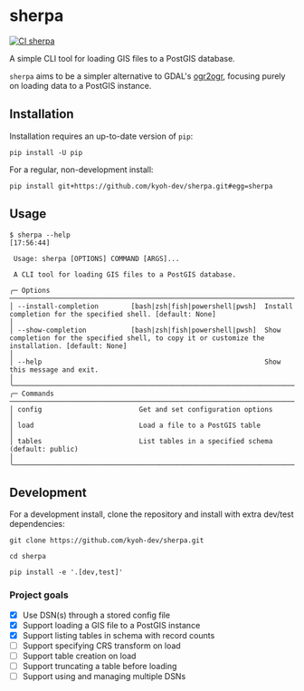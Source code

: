 # sherpa
[![CI sherpa](https://github.com/kyoh-dev/sherpa/actions/workflows/ci.yml/badge.svg?branch=main)](https://github.com/kyoh-dev/sherpa/actions/workflows/ci.yml)

A simple CLI tool for loading GIS files to a PostGIS database.

`sherpa` aims to be a simpler alternative to GDAL's [ogr2ogr](https://gdal.org/programs/ogr2ogr.html), focusing purely
on loading data to a PostGIS instance.

## Installation

Installation requires an up-to-date version of `pip`:
```shell
pip install -U pip
```

For a regular, non-development install:
```shell
pip install git+https://github.com/kyoh-dev/sherpa.git#egg=sherpa
```

## Usage

```shell
$ sherpa --help                                                                                                                                                                                                                              [17:56:44]
                                                                                                                                                                                                                                                        
 Usage: sherpa [OPTIONS] COMMAND [ARGS]...                                                                                                                                                                                                              
                                                                                                                                                                                                                                                        
 A CLI tool for loading GIS files to a PostGIS database.                                                                                                                                                                                                
                                                                                                                                                                                                                                                        
╭─ Options ────────────────────────────────────────────────────────────────────────────────────────────────────────────────────────────────────────────────────────────────────────────────────────────────────────────────────────────────────────────╮
│ --install-completion        [bash|zsh|fish|powershell|pwsh]  Install completion for the specified shell. [default: None]                                                                                                                             │
│ --show-completion           [bash|zsh|fish|powershell|pwsh]  Show completion for the specified shell, to copy it or customize the installation. [default: None]                                                                                      │
│ --help                                                       Show this message and exit.                                                                                                                                                             │
╰──────────────────────────────────────────────────────────────────────────────────────────────────────────────────────────────────────────────────────────────────────────────────────────────────────────────────────────────────────────────────────╯
╭─ Commands ───────────────────────────────────────────────────────────────────────────────────────────────────────────────────────────────────────────────────────────────────────────────────────────────────────────────────────────────────────────╮
│ config                        Get and set configuration options                                                                                                                                                                                      │
│ load                          Load a file to a PostGIS table                                                                                                                                                                                         │
│ tables                        List tables in a specified schema (default: public)                                                                                                                                                                    │
╰──────────────────────────────────────────────────────────────────────────────────────────────────────────────────────────────────────────────────────────────────────────────────────────────────────────────────────────────────────────────────────╯

```

## Development

For a development install, clone the repository and install with extra dev/test dependencies:
```shell
git clone https://github.com/kyoh-dev/sherpa.git

cd sherpa

pip install -e '.[dev,test]'
```

### Project goals

- [x] Use DSN(s) through a stored config file
- [x] Support loading a GIS file to a PostGIS instance
- [x] Support listing tables in schema with record counts
- [ ] Support specifying CRS transform on load
- [ ] Support table creation on load
- [ ] Support truncating a table before loading
- [ ] Support using and managing multiple DSNs
